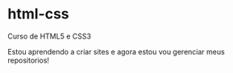 # html-css
 Curso de HTML5 e CSS3

Estou aprendendo a criar sites e agora estou vou gerenciar meus repositorios!